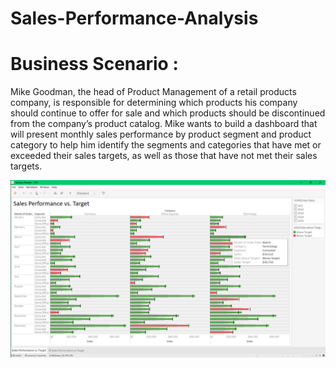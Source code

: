 # Sales-Performance-Analysis

# Business Scenario :

Mike Goodman, the head of Product Management of a retail products company, is responsible for determining which products his company should continue to offer for sale and which products should be discontinued from the company’s product catalog. Mike wants to build a dashboard that will present monthly sales performance by product segment and product category to help him identify the segments and categories that have met or exceeded their sales targets, as well as those that have not met their sales targets. 

![Sales Performance Analysis ](https://github.com/BalaMungala/-Sales-Performance-Analysis-/blob/master/SPA.png)
